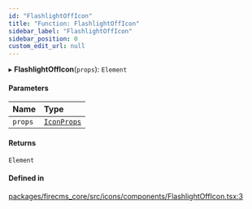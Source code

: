 ```yaml
---
id: "FlashlightOffIcon"
title: "Function: FlashlightOffIcon"
sidebar_label: "FlashlightOffIcon"
sidebar_position: 0
custom_edit_url: null
---
```


▸ **FlashlightOffIcon**(`props`): `Element`

#### Parameters

| Name | Type |
| :------ | :------ |
| `props` | [`IconProps`](../types/IconProps.md) |

#### Returns

`Element`

#### Defined in

[packages/firecms_core/src/icons/components/FlashlightOffIcon.tsx:3](https://github.com/FireCMSco/firecms/blob/d45f3739/packages/firecms_core/src/icons/components/FlashlightOffIcon.tsx#L3)
